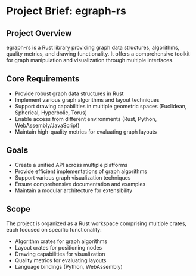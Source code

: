 # Project Brief: egraph-rs

## Project Overview

egraph-rs is a Rust library providing graph data structures, algorithms, quality metrics, and drawing functionality. It offers a comprehensive toolkit for graph manipulation and visualization through multiple interfaces.

## Core Requirements

- Provide robust graph data structures in Rust
- Implement various graph algorithms and layout techniques
- Support drawing capabilities in multiple geometric spaces (Euclidean, Spherical, Hyperbolic, Torus)
- Enable access from different environments (Rust, Python, WebAssembly/JavaScript)
- Maintain high-quality metrics for evaluating graph layouts

## Goals

- Create a unified API across multiple platforms
- Provide efficient implementations of graph algorithms
- Support various graph visualization techniques
- Ensure comprehensive documentation and examples
- Maintain a modular architecture for extensibility

## Scope

The project is organized as a Rust workspace comprising multiple crates, each focused on specific functionality:

- Algorithm crates for graph algorithms
- Layout crates for positioning nodes
- Drawing capabilities for visualization
- Quality metrics for evaluating layouts
- Language bindings (Python, WebAssembly)
